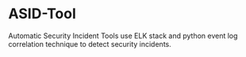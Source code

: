 # ASID-Tool
Automatic Security Incident Tools use ELK stack and python event log correlation technique to detect security incidents.
